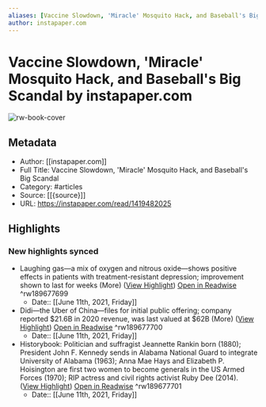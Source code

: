 ```yaml
---
aliases: [Vaccine Slowdown, 'Miracle' Mosquito Hack, and Baseball's Big Scandal, Vaccine Slowdown, 'Miracle' Mosquito Hack, and Baseball's Big Scandal]
author: instapaper.com
---
```

# Vaccine Slowdown, 'Miracle' Mosquito Hack, and Baseball's Big Scandal by instapaper.com

![rw-book-cover](https://readwise-assets.s3.amazonaws.com/static/images/article2.74d541386bbf.png)

## Metadata
- Author: [[instapaper.com]]
- Full Title: Vaccine Slowdown, 'Miracle' Mosquito Hack, and Baseball's Big Scandal
- Category: #articles
- Source: [[{source}]]
- URL: https://instapaper.com/read/1419482025

## Highlights
### New highlights synced
- Laughing gas—a mix of oxygen and nitrous oxide—shows positive effects in patients with treatment-resistant depression; improvement 
 shown to last for weeks (More) ([View Highlight](https://instapaper.com/read/1419482025/16643049)) [Open in Readwise](https://readwise.io/open/189677699) ^rw189677699
    - Date:: [[June 11th, 2021, Friday]]
- Didi—the Uber of China—files for initial public offering; company reported $21.6B in 2020 revenue, was last valued at $62B (More) ([View Highlight](https://instapaper.com/read/1419482025/16643057)) [Open in Readwise](https://readwise.io/open/189677700) ^rw189677700
    - Date:: [[June 11th, 2021, Friday]]
- Historybook: Politician and suffragist Jeannette Rankin born (1880); President John F. Kennedy sends in Alabama National Guard to integrate University of Alabama (1963); Anna Mae Hays and Elizabeth P. Hoisington are first two women to become generals in the US Armed Forces (1970); RIP actress and civil rights activist Ruby Dee (2014). ([View Highlight](https://instapaper.com/read/1419482025/16643089)) [Open in Readwise](https://readwise.io/open/189677701) ^rw189677701
    - Date:: [[June 11th, 2021, Friday]]
